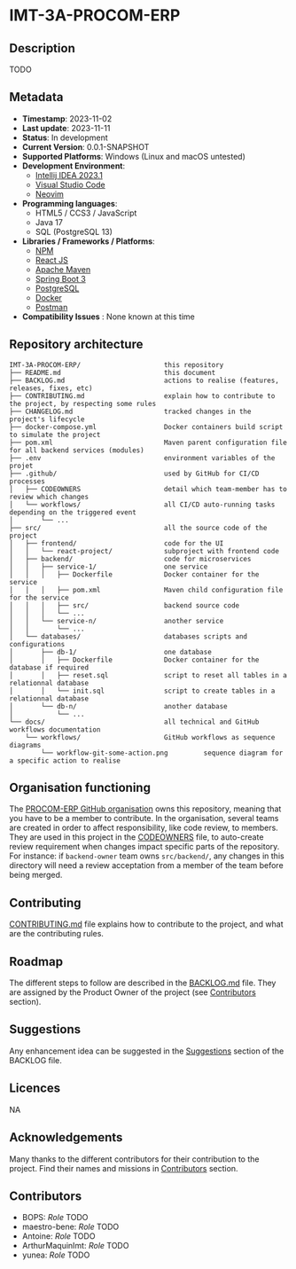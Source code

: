 # IMT-3A-PROCOM-ERP

## Description
TODO

## Metadata
- **Timestamp**: 2023-11-02
- **Last update**: 2023-11-11
- **Status**: In development
- **Current Version**: 0.0.1-SNAPSHOT
- **Supported Platforms**: Windows (Linux and macOS untested)
- **Development Environment**:
  - [Intellij IDEA 2023.1](https://www.jetbrains.com/idea/)
  - [Visual Studio Code](https://code.visualstudio.com)
  - [Neovim](https://neovim.io)
- **Programming languages**:
  - HTML5 / CCS3 / JavaScript
  - Java 17
  - SQL (PostgreSQL 13)
- **Libraries / Frameworks / Platforms**:
  - [NPM](https://www.npmjs.com)
  - [React JS](https://fr.legacy.reactjs.org)
  - [Apache Maven](https://maven.apache.org)
  - [Spring Boot 3](https://spring.io/projects/spring-boot)
  - [PostgreSQL](https://www.postgresql.org)
  - [Docker](https://www.docker.com)
  - [Postman](https://www.postman.com)
- **Compatibility Issues** : None known at this time

## Repository architecture

```
IMT-3A-PROCOM-ERP/                     this repository
├── README.md                          this document
├── BACKLOG.md                         actions to realise (features, releases, fixes, etc)
├── CONTRIBUTING.md                    explain how to contribute to the project, by respecting some rules
├── CHANGELOG.md                       tracked changes in the project's lifecycle
├── docker-compose.yml                 Docker containers build script to simulate the project
├── pom.xml                            Maven parent configuration file for all backend services (modules)
├── .env                               environment variables of the projet
├── .github/                           used by GitHub for CI/CD processes
│   ├── CODEOWNERS                     detail which team-member has to review which changes
│   └── workflows/                     all CI/CD auto-running tasks depending on the triggered event
│       └── ...
├── src/                               all the source code of the project
│   ├── frontend/                      code for the UI
│   │   └── react-project/             subproject with frontend code
│   ├── backend/                       code for microservices
│   │   ├── service-1/                 one service
│   │   │   ├── Dockerfile             Docker container for the service
│   │   │   ├── pom.xml                Maven child configuration file for the service
│   │   │   ├── src/                   backend source code
│   │   │   └── ...
│   │   └── service-n/                 another service
│   │       └── ...
│   └── databases/                     databases scripts and configurations
│       ├── db-1/                      one database
│       │   ├── Dockerfile             Docker container for the database if required
│       │   ├── reset.sql              script to reset all tables in a relationnal database
│       │   └── init.sql               script to create tables in a relationnal database
│       └── db-n/                      another database
│           └── ...
└── docs/                              all technical and GitHub workflows documentation
    └── workflows/                     GitHub workflows as sequence diagrams
        └── workflow-git-some-action.png         sequence diagram for a specific action to realise
```

## Organisation functioning
The [PROCOM-ERP GitHub organisation](https://github.com/PROCOM-ERP) owns this repository,
meaning that you have to be a member to contribute.
In the organisation, several teams are created in order to affect responsibility, like code review, to members.
They are used in this project in the [CODEOWNERS](.github/CODEOWNERS) file,
to auto-create review requirement when changes impact specific parts of the repository.
For instance: if `backend-owner` team owns `src/backend/`,
any changes in this directory will need a review acceptation from a member of the team before being merged.

## Contributing
[CONTRIBUTING.md](CONTRIBUTING.md) file explains how to contribute to the project,
and what are the contributing rules.

## Roadmap
The different steps to follow are described in the [BACKLOG.md](BACKLOG.md) file.
They are assigned by the Product Owner of the project (see [Contributors](#contributors) section).

## Suggestions
Any enhancement idea can be suggested in the [Suggestions](BACKLOG.md#suggestions) section of the BACKLOG file.

## Licences
NA

## Acknowledgements
Many thanks to the different contributors for their contribution to the project.
Find their names and missions in [Contributors](#contributors) section.

## Contributors
- BOPS: *Role* TODO
- maestro-bene: *Role* TODO
- Antoine: *Role* TODO
- ArthurMaquinImt: *Role* TODO
- yunea: *Role* TODO
